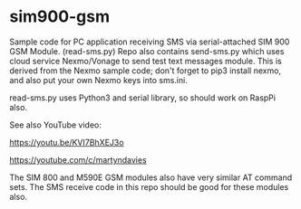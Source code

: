 # sim900-gsm

Sample code for PC application receiving SMS via serial-attached SIM 900 GSM Module.  (read-sms.py)
Repo also contains send-sms.py which uses cloud service Nexmo/Vonage to send test text messages 
module. This is derived from the Nexmo sample code; don't forget to pip3 install nexmo, and also put
your own Nexmo keys into sms.ini. 

read-sms.py uses Python3 and serial library, so should work on RaspPi also.

See  also YouTube video:

https://youtu.be/KVI7BhXEJ3o

https://youtube.com/c/martyndavies


The SIM 800 and M590E GSM modules also have very similar AT command sets. The SMS receive code in this
repo should be good for these modules also.
